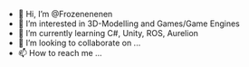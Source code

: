 - 👋 Hi, I’m @Frozenenenen
- 👀 I’m interested in 3D-Modelling and Games/Game Engines
- 🌱 I’m currently learning  C#, Unity, ROS, Aurelion
- 💞️ I’m looking to collaborate on ...
- 📫 How to reach me ...

<!---
Frozenenenen/Frozenenenen is a ✨ special ✨ repository because its `README.md` (this file) appears on your GitHub profile.
You can click the Preview link to take a look at your changes.
--->
